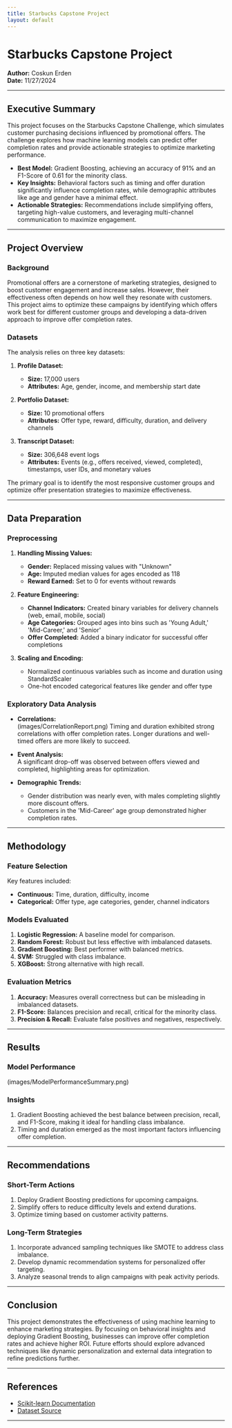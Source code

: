 ```yaml
---
title: Starbucks Capstone Project
layout: default
---
```


# Starbucks Capstone Project


**Author:** Coskun Erden  
**Date:** 11/27/2024  

---

## Executive Summary  
This project focuses on the Starbucks Capstone Challenge, which simulates customer purchasing decisions influenced by promotional offers. The challenge explores how machine learning models can predict offer completion rates and provide actionable strategies to optimize marketing performance.  

- **Best Model:** Gradient Boosting, achieving an accuracy of 91% and an F1-Score of 0.61 for the minority class.  
- **Key Insights:** Behavioral factors such as timing and offer duration significantly influence completion rates, while demographic attributes like age and gender have a minimal effect.  
- **Actionable Strategies:** Recommendations include simplifying offers, targeting high-value customers, and leveraging multi-channel communication to maximize engagement.  

---

## Project Overview  

### Background  
Promotional offers are a cornerstone of marketing strategies, designed to boost customer engagement and increase sales. However, their effectiveness often depends on how well they resonate with customers. This project aims to optimize these campaigns by identifying which offers work best for different customer groups and developing a data-driven approach to improve offer completion rates.  

### Datasets  
The analysis relies on three key datasets:  

1. **Profile Dataset:**  
   - **Size:** 17,000 users  
   - **Attributes:** Age, gender, income, and membership start date  

2. **Portfolio Dataset:**  
   - **Size:** 10 promotional offers  
   - **Attributes:** Offer type, reward, difficulty, duration, and delivery channels  

3. **Transcript Dataset:**  
   - **Size:** 306,648 event logs  
   - **Attributes:** Events (e.g., offers received, viewed, completed), timestamps, user IDs, and monetary values  

The primary goal is to identify the most responsive customer groups and optimize offer presentation strategies to maximize effectiveness.  

---

## Data Preparation  

### Preprocessing  
1. **Handling Missing Values:**  
   - **Gender:** Replaced missing values with "Unknown"  
   - **Age:** Imputed median values for ages encoded as 118  
   - **Reward Earned:** Set to 0 for events without rewards  

2. **Feature Engineering:**  
   - **Channel Indicators:** Created binary variables for delivery channels (web, email, mobile, social)  
   - **Age Categories:** Grouped ages into bins such as 'Young Adult,' 'Mid-Career,' and 'Senior'  
   - **Offer Completed:** Added a binary indicator for successful offer completions  

3. **Scaling and Encoding:**  
   - Normalized continuous variables such as income and duration using StandardScaler  
   - One-hot encoded categorical features like gender and offer type  

### Exploratory Data Analysis  
- **Correlations:**  
(images/CorrelationReport.png)
  Timing and duration exhibited strong correlations with offer completion rates. Longer durations and well-timed offers are more likely to succeed.  

- **Event Analysis:**  
  A significant drop-off was observed between offers viewed and completed, highlighting areas for optimization.  

- **Demographic Trends:**  
  - Gender distribution was nearly even, with males completing slightly more discount offers.  
  - Customers in the 'Mid-Career' age group demonstrated higher completion rates.  

---

## Methodology  

### Feature Selection  
Key features included:  
- **Continuous:** Time, duration, difficulty, income  
- **Categorical:** Offer type, age categories, gender, channel indicators  

### Models Evaluated  
1. **Logistic Regression:** A baseline model for comparison.  
2. **Random Forest:** Robust but less effective with imbalanced datasets.  
3. **Gradient Boosting:** Best performer with balanced metrics.  
4. **SVM:** Struggled with class imbalance.  
5. **XGBoost:** Strong alternative with high recall.  

### Evaluation Metrics  
1. **Accuracy:** Measures overall correctness but can be misleading in imbalanced datasets.  
2. **F1-Score:** Balances precision and recall, critical for the minority class.  
3. **Precision & Recall:** Evaluate false positives and negatives, respectively.  

---

## Results  

### Model Performance  

(images/ModelPerformanceSummary.png) 

### Insights  
1. Gradient Boosting achieved the best balance between precision, recall, and F1-Score, making it ideal for handling class imbalance.  
2. Timing and duration emerged as the most important factors influencing offer completion.  

---

## Recommendations  

### Short-Term Actions  
1. Deploy Gradient Boosting predictions for upcoming campaigns.  
2. Simplify offers to reduce difficulty levels and extend durations.  
3. Optimize timing based on customer activity patterns.  

### Long-Term Strategies  
1. Incorporate advanced sampling techniques like SMOTE to address class imbalance.  
2. Develop dynamic recommendation systems for personalized offer targeting.  
3. Analyze seasonal trends to align campaigns with peak activity periods.  

---

## Conclusion  
This project demonstrates the effectiveness of using machine learning to enhance marketing strategies. By focusing on behavioral insights and deploying Gradient Boosting, businesses can improve offer completion rates and achieve higher ROI. Future efforts should explore advanced techniques like dynamic personalization and external data integration to refine predictions further.  

---

## References  
- [Scikit-learn Documentation](https://scikit-learn.org/)  
- [Dataset Source](https://github.com/CoskunErden/Udacity_DS_Capstone_Project)  

---